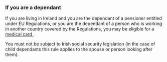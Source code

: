 ###  If you are a dependant

If you are living in Ireland and you are the dependant of a pensioner entitled
under EU Regulations, or you are the dependant of a person who is working in
another country covered by the Regulations, you may be eligible for a [
medical card ](/en/health/medical-cards-and-gp-visit-cards/medical-card/) .

You must not be subject to Irish social security legislation (in the case of
child dependants this rule applies to the spouse or person looking after
them).
